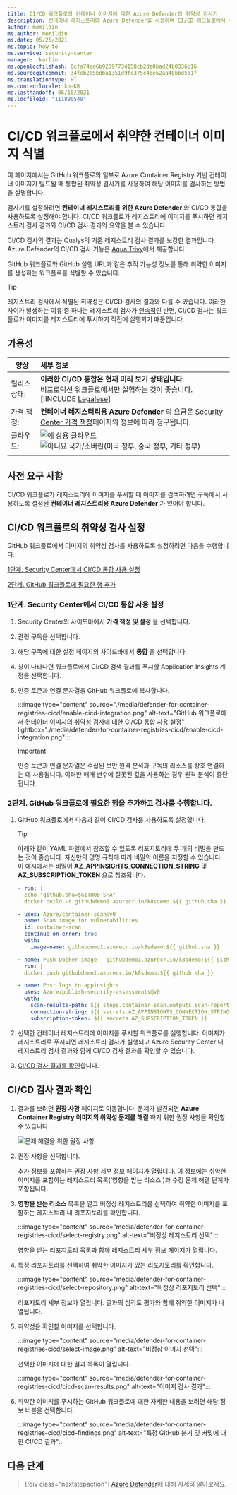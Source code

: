 ```yaml
---
title: CI/CD 워크플로의 컨테이너 이미지에 대한 Azure Defender의 취약성 검사기
description: 컨테이너 레지스트리에 Azure Defender를 사용하여 CI/CD 워크플로에서 컨테이너 이미지를 검색하는 방법에 대해 알아봅니다.
author: memildin
ms.author: memildin
ms.date: 05/25/2021
ms.topic: how-to
ms.service: security-center
manager: rkarlin
ms.openlocfilehash: 6cfa74ea6b92597734158cb2de0bad24b0336b16
ms.sourcegitcommit: 34feb2a5bdba1351d9fc375c46e62aa40bbd5a1f
ms.translationtype: HT
ms.contentlocale: ko-KR
ms.lasthandoff: 06/10/2021
ms.locfileid: "111890549"
---
```

# <a name="identify-vulnerable-container-images-in-your-cicd-workflows"></a>CI/CD 워크플로에서 취약한 컨테이너 이미지 식별

이 페이지에서는 GitHub 워크플로의 일부로 Azure Container Registry 기반 컨테이너 이미지가 빌드될 때 통합된 취약성 검사기를 사용하여 해당 이미지를 검사하는 방법을 설명합니다.

검사기를 설정하려면 **컨테이너 레지스트리를 위한 Azure Defender** 와 CI/CD 통합을 사용하도록 설정해야 합니다. CI/CD 워크플로가 레지스트리에 이미지를 푸시하면 레지스트리 검사 결과와 CI/CD 검사 결과의 요약을 볼 수 있습니다.

CI/CD 검사의 결과는 Qualys의 기존 레지스트리 검사 결과를 보강한 결과입니다. Azure Defender의 CI/CD 검사 기능은 [Aqua Trivy](https://github.com/aquasecurity/trivy)에서 제공합니다.

GitHub 워크플로와 GitHub 실행 URL과 같은 추적 가능성 정보를 통해 취약한 이미지를 생성하는 워크플로를 식별할 수 있습니다.

> [!TIP]
> 레지스트리 검사에서 식별된 취약성은 CI/CD 검사의 결과와 다를 수 있습니다. 이러한 차이가 발생하는 이유 중 하나는 레지스트리 검사가 [연속적](defender-for-container-registries-introduction.md#when-are-images-scanned)인 반면, CI/CD 검사는 워크플로가 이미지를 레지스트리에 푸시하기 직전에 실행되기 때문입니다.

## <a name="availability"></a>가용성

|양상|세부 정보|
|----|:----|
|릴리스 상태:| **이러한 CI/CD 통합은 현재 미리 보기 상태입니다.**<br>비프로덕션 워크플로에서만 실험하는 것이 좋습니다.<br>[!INCLUDE [Legalese](../../includes/security-center-preview-legal-text.md)]|
|가격 책정:|**컨테이너 레지스터리용 Azure Defender** 의 요금은 [Security Center 가격 책정](https://azure.microsoft.com/pricing/details/security-center/)페이지의 정보에 따라 청구됩니다.|
|클라우드:|![예](./media/icons/yes-icon.png) 상용 클라우드<br>![아니요](./media/icons/no-icon.png) 국가/소버린(미국 정부, 중국 정부, 기타 정부)|
|||

## <a name="prerequisites"></a>사전 요구 사항

CI/CD 워크플로가 레지스트리에 이미지를 푸시할 때 이미지를 검색하려면 구독에서 사용하도록 설정된 **컨테이너 레지스트리용 Azure Defender** 가 있어야 합니다. 

## <a name="set-up-vulnerability-scanning-of-your-cicd-workflows"></a>CI/CD 워크플로의 취약성 검사 설정

GitHub 워크플로에서 이미지의 취약성 검사를 사용하도록 설정하려면 다음을 수행합니다.

[1단계. Security Center에서 CI/CD 통합 사용 설정](#step-1-enable-the-cicd-integration-in-security-center)

[2단계. GitHub 워크플로에 필요한 행 추가](#step-2-add-the-necessary-lines-to-your-github-workflow-and-perform-a-scan)

### <a name="step-1-enable-the-cicd-integration-in-security-center"></a>1단계. Security Center에서 CI/CD 통합 사용 설정

1. Security Center의 사이드바에서 **가격 책정 및 설정** 을 선택합니다.
1. 관련 구독을 선택합니다.
1. 해당 구독에 대한 설정 페이지의 사이드바에서 **통합** 을 선택합니다.
1. 창이 나타나면 워크플로에서 CI/CD 검색 결과를 푸시할 Application Insights 계정을 선택합니다.
1. 인증 토큰과 연결 문자열을 GitHub 워크플로에 복사합니다.

    :::image type="content" source="./media/defender-for-container-registries-cicd/enable-cicd-integration.png" alt-text="GitHub 워크플로에서 컨테이너 이미지의 취약성 검사에 대한 CI/CD 통합 사용 설정" lightbox="./media/defender-for-container-registries-cicd/enable-cicd-integration.png":::

    > [!IMPORTANT]
    > 인증 토큰과 연결 문자열은 수집된 보안 원격 분석과 구독의 리소스를 상호 연결하는 데 사용됩니다. 이러한 매개 변수에 잘못된 값을 사용하는 경우 원격 분석이 중단됩니다.

### <a name="step-2-add-the-necessary-lines-to-your-github-workflow-and-perform-a-scan"></a>2단계. GitHub 워크플로에 필요한 행을 추가하고 검사를 수행합니다.

1. GitHub 워크플로에서 다음과 같이 CI/CD 검사를 사용하도록 설정합니다.

    > [!TIP]
    > 아래와 같이 YAML 파일에서 참조할 수 있도록 리포지토리에 두 개의 비밀을 만드는 것이 좋습니다. 자신만의 명명 규칙에 따라 비밀의 이름을 지정할 수 있습니다. 이 예시에서는 비밀이 **AZ_APPINSIGHTS_CONNECTION_STRING** 및 **AZ_SUBSCRIPTION_TOKEN** 으로 참조됩니다.


    ```yml
    - run: |
      echo "github.sha=$GITHUB_SHA"
      docker build -t githubdemo1.azurecr.io/k8sdemo:${{ github.sha }}
    
    - uses: Azure/container-scan@v0 
      name: Scan image for vulnerabilities
      id: container-scan
      continue-on-error: true
      with:
        image-name: githubdemo1.azurecr.io/k8sdemo:${{ github.sha }} 
    
    - name: Push Docker image - githubdemo1.azurecr.io/k8sdemo:${{ github.sha }}
      run: |
      docker push githubdemo1.azurecr.io/k8sdemo:${{ github.sha }}
    
    - name: Post logs to appinsights
      uses: Azure/publish-security-assessments@v0
      with: 
        scan-results-path: ${{ steps.container-scan.outputs.scan-report-path }}
        connection-string: ${{ secrets.AZ_APPINSIGHTS_CONNECTION_STRING }}
        subscription-token: ${{ secrets.AZ_SUBSCRIPTION_TOKEN }} 
    ```

1. 선택한 컨테이너 레지스트리에 이미지를 푸시할 워크플로를 실행합니다. 이미지가 레지스트리로 푸시되면 레지스트리 검사가 실행되고 Azure Security Center 내 레지스트리 검사 결과와 함께 CI/CD 검사 결과를 확인할 수 있습니다.

1. [CI/CD 검사 결과를 확인](#view-cicd-scan-results)합니다.

## <a name="view-cicd-scan-results"></a>CI/CD 검사 결과 확인

1. 결과를 보려면 **권장 사항** 페이지로 이동합니다. 문제가 발견되면 **Azure Container Registry 이미지의 취약성 문제를 해결** 하기 위한 권장 사항을 확인할 수 있습니다.

    ![문제 해결을 위한 권장 사항 ](media/monitor-container-security/acr-finding.png)

1. 권장 사항을 선택합니다. 

    추가 정보를 포함하는 권장 사항 세부 정보 페이지가 열립니다. 이 정보에는 취약한 이미지를 포함하는 레지스트리 목록(‘영향을 받는 리소스’)과 수정 문제 해결 단계가 포함됩니다. 

1. **영향을 받는 리소스** 목록을 열고 비정상 레지스트리를 선택하여 취약한 이미지를 포함하는 레지스트리 내 리포지토리를 확인합니다.

    :::image type="content" source="media/defender-for-container-registries-cicd/select-registry.png" alt-text="비정상 레지스트리 선택":::

    영향을 받는 리포지토리 목록과 함께 레지스트리 세부 정보 페이지가 열립니다.

1. 특정 리포지토리를 선택하여 취약한 이미지가 있는 리포지토리를 확인합니다.

    :::image type="content" source="media/defender-for-container-registries-cicd/select-repository.png" alt-text="비정상 리포지토리 선택":::

    리포지토리 세부 정보가 열립니다. 결과의 심각도 평가와 함께 취약한 이미지가 나열됩니다.

1. 취약성을 확인할 이미지를 선택합니다.

    :::image type="content" source="media/defender-for-container-registries-cicd/select-image.png" alt-text="비정상 이미지 선택":::

    선택한 이미지에 대한 결과 목록이 열립니다.

    :::image type="content" source="media/defender-for-container-registries-cicd/cicd-scan-results.png" alt-text="이미지 검사 결과":::

1. 취약한 이미지를 푸시하는 GitHub 워크플로에 대한 자세한 내용을 보려면 해당 정보 버블을 선택합니다.

    :::image type="content" source="media/defender-for-container-registries-cicd/cicd-findings.png" alt-text="특정 GitHub 분기 및 커밋에 대한 CI/CD 결과":::



## <a name="next-steps"></a>다음 단계

> [!div class="nextstepaction"]
> [Azure Defender](azure-defender.md)에 대해 자세히 알아보세요.
